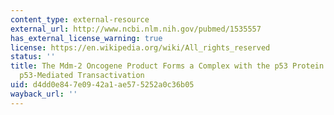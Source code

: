 ```yaml
---
content_type: external-resource
external_url: http://www.ncbi.nlm.nih.gov/pubmed/1535557
has_external_license_warning: true
license: https://en.wikipedia.org/wiki/All_rights_reserved
status: ''
title: The Mdm-2 Oncogene Product Forms a Complex with the p53 Protein and Inhibits
  p53-Mediated Transactivation
uid: d4dd0e84-7e09-42a1-ae57-5252a0c36b05
wayback_url: ''
---
```

